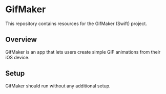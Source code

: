 
# GifMaker

This repository contains resources for the GifMaker (Swift) project.

## Overview

GifMaker is an app that lets users create simple GIF animations from their iOS device. 

## Setup

GifMaker should run without any additional setup.

